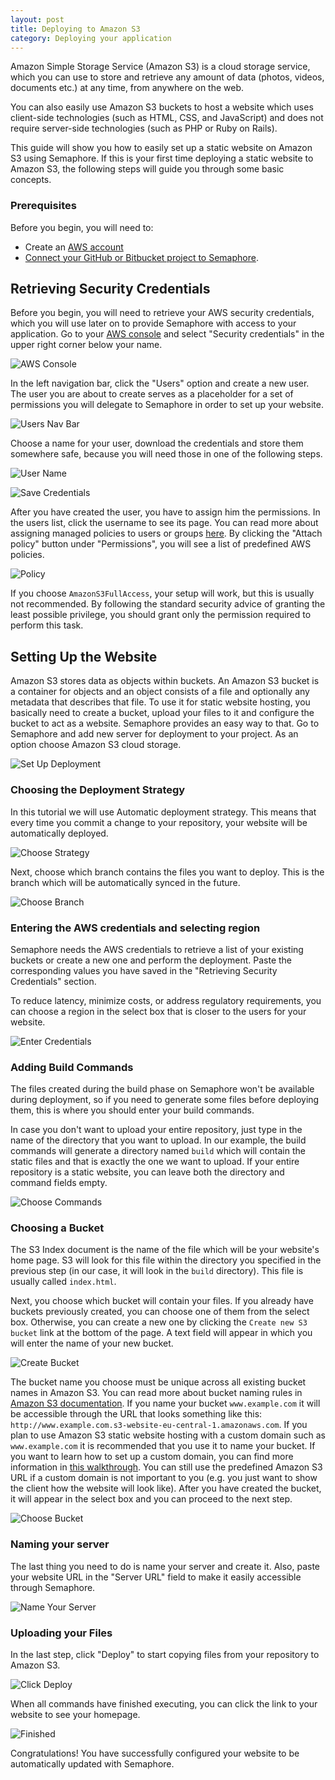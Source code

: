 ```yaml
---
layout: post
title: Deploying to Amazon S3
category: Deploying your application
---
```


Amazon Simple Storage Service (Amazon S3) is a cloud storage service, which
you can use to store and retrieve any amount of data
(photos, videos, documents etc.) at any time, from anywhere on the web.

You can also easily use Amazon S3 buckets to host a website which uses
client-side technologies (such as HTML, CSS, and JavaScript)
and does not require server-side technologies (such as PHP or Ruby on Rails).

This guide will show you how to easily set up a static website
on Amazon S3 using Semaphore. If this is your first time deploying
a static website to Amazon S3, the following steps will guide you
through some basic concepts.

### Prerequisites
Before you begin, you will need to:
* Create an [AWS account](http://aws.amazon.com/)
* [Connect your GitHub or Bitbucket project to Semaphore](/docs/adding-github-bitbucket-project-to-semaphore.html).

## Retrieving Security Credentials
Before you begin, you will need to retrieve your AWS security credentials,
which you will use later on to provide Semaphore with access to your
application. Go to your [AWS console](http://aws.amazon.com/) and select
"Security credentials" in the upper right corner below your name.

![AWS Console](https://d2l3jyjp24noqc.cloudfront.net/uploads/image/img/166/01_aws_console.png)

In the left navigation bar, click the "Users" option and create a new user.
The user you are about to create serves as a placeholder for a
set of permissions you will delegate to Semaphore in order to set up
your website.

![Users Nav Bar](https://d2l3jyjp24noqc.cloudfront.net/uploads/image/img/167/02_users_nav_bar.png)

Choose a name for your user, download the credentials and
store them somewhere safe, because you will need those in one of the
following steps.

![User Name](https://d2l3jyjp24noqc.cloudfront.net/uploads/image/img/171/03_name_the_user.png)

![Save Credentials](https://d2l3jyjp24noqc.cloudfront.net/uploads/image/img/169/031_save_credentials.png)

After you have created the user, you have to assign him the permissions.
In the users list, click the username to see its page. You can read more
about assigning managed policies to users or groups
[here](http://docs.aws.amazon.com/IAM/latest/UserGuide/introduction_access-management.html#intro-access-users).
By clicking the "Attach policy" button under "Permissions", you will see
a list of predefined AWS policies.

![Policy](https://d2l3jyjp24noqc.cloudfront.net/uploads/image/img/170/04_attach_policy.png)

If you choose `AmazonS3FullAccess`,
your setup will work, but this is usually not recommended. By following
the standard security advice of granting the least possible privilege,
you should grant only the permission required to perform this task.

## Setting Up the Website
Amazon S3 stores data as objects within buckets. An Amazon S3 bucket is a
container for objects and an object consists of a file
and optionally any metadata that describes that file.
To use it for static website hosting, you basically need to create a bucket,
upload your files to it and configure the bucket to act as a website.
Semaphore provides an easy way to that. Go to Semaphore and add new server
for deployment to your project. As an option choose Amazon S3 cloud storage.

![Set Up Deployment](https://d2l3jyjp24noqc.cloudfront.net/uploads/image/img/182/01_choose_deployment_option.png)

### Choosing the Deployment Strategy
In this tutorial we will use Automatic deployment strategy. This means that
every time you commit a change to your repository, your website will be
automatically deployed.

![Choose Strategy](https://d2l3jyjp24noqc.cloudfront.net/uploads/image/img/173/02_strategy.png)

Next, choose which branch contains the files you want to deploy. This
is the branch which will be automatically synced in the future.

![Choose Branch](https://d2l3jyjp24noqc.cloudfront.net/uploads/image/img/174/03_branch.png)

### Entering the AWS credentials and selecting region

Semaphore needs the AWS credentials to retrieve a list of your existing buckets
or create a new one and perform the deployment. Paste the corresponding
values you have saved in the "Retrieving Security Credentials" section.

To reduce latency, minimize costs, or address regulatory requirements,
you can choose a region in the select box that is closer to the users for your
website.

![Enter Credentials](https://d2l3jyjp24noqc.cloudfront.net/uploads/image/img/175/04_credentials.png)

### Adding Build Commands
The files created during the build phase on Semaphore won't be available
during deployment, so if you need to generate some files before deploying
them, this is where you should enter your build commands.

In case you don't want to upload your entire repository, just type in the
name of the directory that you want to upload. In our example, the build commands
will generate a directory named `build` which will contain the static files
and that is exactly the one we want to upload.
If your entire repository is a static website, you can leave both the
directory and command fields empty.

![Choose Commands](https://d2l3jyjp24noqc.cloudfront.net/uploads/image/img/176/041_commands.png)

### Choosing a Bucket
The S3 Index document is the name of the file which will be your website's
home page. S3 will look for this file within the directory you specified
in the previous step (in our case, it will look in the `build` directory).
This file is usually called `index.html`.

Next, you choose which bucket will contain your files. If you already have
buckets previously created, you can choose one of them from the select box.
Otherwise, you can create a new one by clicking the `Create new S3 bucket`
link at the bottom of the page. A text field will appear in which you will
enter the name of your new bucket.

![Create Bucket](https://d2l3jyjp24noqc.cloudfront.net/uploads/image/img/177/05_create_bucket.png)

The bucket name you choose must be unique across all existing bucket names
in Amazon S3. You can read more about bucket naming rules in
[Amazon S3 documentation](http://docs.aws.amazon.com/AmazonS3/latest/dev/BucketRestrictions.html).
If you name your bucket `www.example.com` it will be accessible
through the URL that looks something like this:
`http://www.example.com.s3-website-eu-central-1.amazonaws.com`.
If you plan to use Amazon S3 static website hosting with a custom domain
such as `www.example.com` it is recommended that you use it to name
your bucket. If you want to learn how to set up a custom domain, you can
find more information in [this walkthrough](http://docs.aws.amazon.com/AmazonS3/latest/dev/website-hosting-custom-domain-walkthrough.html).
You can still use the predefined Amazon S3 URL if a custom domain
is not important to you (e.g. you just want to show the client how the
website will look like). After you have created the bucket, it will appear
in the select box and you can proceed to the next step.

![Choose Bucket](https://d2l3jyjp24noqc.cloudfront.net/uploads/image/img/178/06_choose_bucket.png)

### Naming your server
The last thing you need to do is name your server and create it.
Also, paste your website URL in the "Server URL" field to make it easily
accessible through Semaphore.

![Name Your Server](https://d2l3jyjp24noqc.cloudfront.net/uploads/image/img/179/07_name_server.png)

### Uploading your Files
In the last step, click "Deploy" to start copying files from your
repository to Amazon S3.

![Click Deploy](https://d2l3jyjp24noqc.cloudfront.net/uploads/image/img/180/08_click_deploy.png)

When all commands have finished executing,
you can click the link to your website to see your homepage.

![Finished](https://d2l3jyjp24noqc.cloudfront.net/uploads/image/img/181/091_finished.png)

Congratulations! You have successfully configured your website to be
automatically updated with Semaphore.
